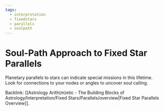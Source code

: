 ```yaml
---
tags:
  - interpretation
  - fixedstars
  - parallels
  - soulpath
---
```

# Soul-Path Approach to Fixed Star Parallels

Planetary parallels to stars can indicate special missions in this lifetime. Look for connections to your nodes or angles to uncover soul calling.

Backlink: [[Astrology Arith(m)etic - The Building Blocks of Astrology/Interpretation/Fixed Stars/Parallels/overview|Fixed Star Parallels Overview]].
